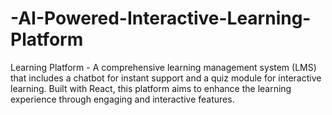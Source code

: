 # -AI-Powered-Interactive-Learning-Platform
Learning Platform - A comprehensive learning management system (LMS) that includes a chatbot for instant support and a quiz module for interactive learning. Built with React, this platform aims to enhance the learning experience through engaging and interactive features.
